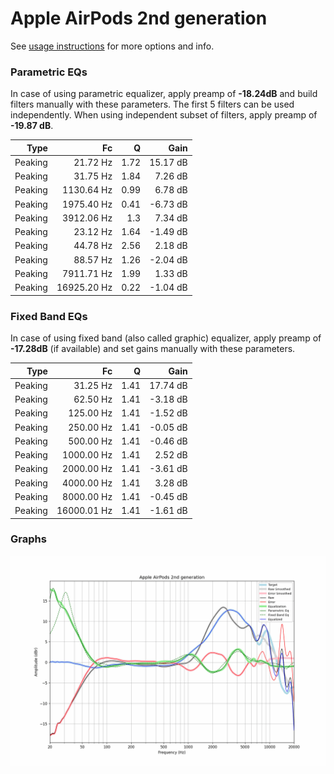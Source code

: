 # Apple AirPods 2nd generation
See [usage instructions](https://github.com/jaakkopasanen/AutoEq#usage) for more options and info.

### Parametric EQs
In case of using parametric equalizer, apply preamp of **-18.24dB** and build filters manually
with these parameters. The first 5 filters can be used independently.
When using independent subset of filters, apply preamp of **-19.87 dB**.

| Type    | Fc          |    Q | Gain     |
|--------:|------------:|-----:|---------:|
| Peaking | 21.72 Hz    | 1.72 | 15.17 dB |
| Peaking | 31.75 Hz    | 1.84 | 7.26 dB  |
| Peaking | 1130.64 Hz  | 0.99 | 6.78 dB  |
| Peaking | 1975.40 Hz  | 0.41 | -6.73 dB |
| Peaking | 3912.06 Hz  | 1.3  | 7.34 dB  |
| Peaking | 23.12 Hz    | 1.64 | -1.49 dB |
| Peaking | 44.78 Hz    | 2.56 | 2.18 dB  |
| Peaking | 88.57 Hz    | 1.26 | -2.04 dB |
| Peaking | 7911.71 Hz  | 1.99 | 1.33 dB  |
| Peaking | 16925.20 Hz | 0.22 | -1.04 dB |

### Fixed Band EQs
In case of using fixed band (also called graphic) equalizer, apply preamp of **-17.28dB**
(if available) and set gains manually with these parameters.

| Type    | Fc          |    Q | Gain     |
|--------:|------------:|-----:|---------:|
| Peaking | 31.25 Hz    | 1.41 | 17.74 dB |
| Peaking | 62.50 Hz    | 1.41 | -3.18 dB |
| Peaking | 125.00 Hz   | 1.41 | -1.52 dB |
| Peaking | 250.00 Hz   | 1.41 | -0.05 dB |
| Peaking | 500.00 Hz   | 1.41 | -0.46 dB |
| Peaking | 1000.00 Hz  | 1.41 | 2.52 dB  |
| Peaking | 2000.00 Hz  | 1.41 | -3.61 dB |
| Peaking | 4000.00 Hz  | 1.41 | 3.28 dB  |
| Peaking | 8000.00 Hz  | 1.41 | -0.45 dB |
| Peaking | 16000.01 Hz | 1.41 | -1.61 dB |

### Graphs
![](./Apple%20AirPods%202nd%20generation.png)